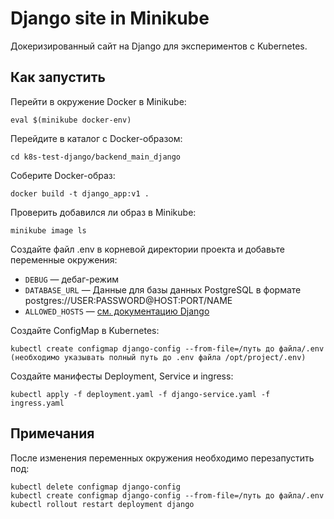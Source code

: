 # Django site in Minikube

Докеризированный сайт на Django для экспериментов с Kubernetes.


## Как запустить

Перейти в окружение Docker в Minikube:

```
eval $(minikube docker-env)
```

Перейдите в каталог с Docker-образом:

```
cd k8s-test-django/backend_main_django
```

Соберите Docker-образ:

```
docker build -t django_app:v1 .
```

Проверить добавился ли образ в Minikube:

```
minikube image ls
```

Создайте файл .env в корневой директории проекта и добавьте переменные окружения:

- `DEBUG` — дебаг-режим
- `DATABASE_URL` — Данные для базы данных PostgreSQL в формате postgres://USER:PASSWORD@HOST:PORT/NAME
- `ALLOWED_HOSTS` — [см. документацию Django](https://docs.djangoproject.com/en/3.1/ref/settings/#allowed-hosts)

Создайте ConfigMap в Kubernetes:
```
kubectl create configmap django-config --from-file=/путь до файла/.env
(необходимо указывать полный путь до .env файла /opt/project/.env)
```
Создайте манифесты Deployment, Service и ingress:
```
kubectl apply -f deployment.yaml -f django-service.yaml -f ingress.yaml
```

## Примечания

После изменения переменных окружения необходимо перезапустить под:
```
kubectl delete configmap django-config
kubectl create configmap django-config --from-file=/путь до файла/.env
kubectl rollout restart deployment django
```
